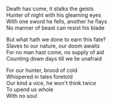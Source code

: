 Death has come, it stalks the geists  
Hunter of night with his gleaming eyes  
With one sword he fells, another he flays  
No manner of beast can resist his blade  

But what hath we done to earn this fate?  
Slaves to our nature, our doom awaits  
For no man hast come, no supply of aid  
Counting down days till we lie unafraid  

For our hunter, brood of cold  
Whispered in tales foretold  
Our kind a vice, he won't think twice  
To upend us whole  
With no soul